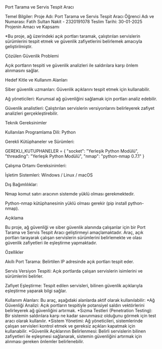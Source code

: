 Port Tarama ve Servis Tespit Aracı

Temel Bilgiler:
Proje Adı: Port Tarama ve Servis Tespit Aracı
Öğrenci Adı ve Numarası: Fatih Sultan Nakit - 2320191078
Teslim Tarihi: 30-01-2025
Projenin Amacı ve Kapsamı

*Bu proje, ağ üzerindeki açık portları taramak, çalıştırılan servislerin sürümlerini tespit etmek ve güvenlik zafiyetlerini belirlemek amacıyla geliştirilmiştir.

Çözülen Güvenlik Problemi

Açık portların tespiti ve güvenlik analizleri ile saldırılara karşı önlem alınmasını sağlar.

Hedef Kitle ve Kullanım Alanları

Siber güvenlik uzmanları: Güvenlik açıklarını tespit etmek için kullanabilir.

Ağ yöneticileri: Kurumsal ağ güvenliğini sağlamak için portları analiz edebilir.

Güvenlik analistleri: Çalıştırılan servislerin versiyonlarını belirleyerek zafiyet analizleri gerçekleştirebilir.

Teknik Gereksinimler

Kullanılan Programlama Dili: Python

Gerekli Kütüphaneler ve Sürümleri:

GEREKLI_KUTUPHANELER = {
    "socket": "Yerleşik Python Modülü",
    "threading": "Yerleşik Python Modülü",
    "nmap": "python-nmap 0.7.1"
}

Çalışma Ortamı Gereksinimleri:

İşletim Sistemleri: Windows / Linux / macOS



Dış Bağımlılıklar:

Nmap komut satırı aracının sistemde yüklü olması gerekmektedir.

Python-nmap kütüphanesinin yüklü olması gerekir (pip install python-nmap).

Açıklama

Bu proje, ağ güvenliği ve siber güvenlik alanında çalışanlar için bir Port Tarama ve Servis Tespit Aracı geliştirmeyi amaçlamaktadır. Araç, açık portları tarayarak çalışan servislerin sürümlerini belirlemekte ve olası güvenlik zafiyetleri ile eşleştirme yapmaktadır.

Özellikler

Akıllı Port Tarama: Belirtilen IP adresinde açık portları tespit eder.

Servis Versiyon Tespiti: Açık portlarda çalışan servislerin isimlerini ve sürümlerini belirler.

Zafiyet Eşleştirme: Tespit edilen servisleri, bilinen güvenlik açıklarıyla eşleştirme yaparak bilgi sağlar.

Kullanım Alanları:
Bu araç, aşağıdaki alanlarda aktif olarak kullanılabilir:
*Ağ Güvenliği Analizi: Açık portların tespitiyle potansiyel saldırı vektörlerini belirleyerek ağ güvenliğini artırmak.
*Sızma Testleri (Penetration Testing): Bir sistemin saldırılara karşı ne kadar savunmasız olduğunu görmek için test aracı olarak kullanılır.
*Sistem Yönetimi: Ağ yöneticileri, sistemlerinde çalışan servisleri kontrol etmek ve gereksiz açıkları kapatmak için kullanabilir.
*Güvenlik Açıklarının Belirlenmesi: Belirli servislerin bilinen zafiyetleri ile eşleşmesi sağlanarak, sistemin güvenliğini artırmak için alınması gereken önlemler belirlenebilir.
